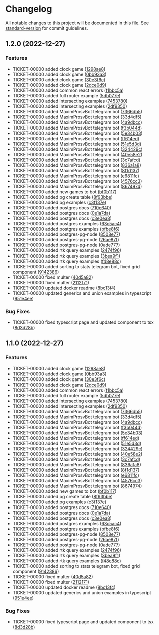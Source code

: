 # Changelog

All notable changes to this project will be documented in this file. See [standard-version](https://github.com/conventional-changelog/standard-version) for commit guidelines.

## 1.2.0 (2022-12-27)


### Features

* TICKET-00000 added clock game ([1298ae8](https://github.com/maxim1006/react-main/commit/1298ae872a0abf8e001aab07fd145fb1751bcdbb))
* TICKET-00000 added clock game ([0bb93a3](https://github.com/maxim1006/react-main/commit/0bb93a3d6e4b77f0af2a41f8ec6898b001e59d68))
* TICKET-00000 added clock game ([30e3f6c](https://github.com/maxim1006/react-main/commit/30e3f6c63ab0d1c852404258bfabcbe88250caa8))
* TICKET-00000 added clock game ([2dce0d9](https://github.com/maxim1006/react-main/commit/2dce0d9550c783147711b0c96599e64b15ebb290))
* TICKET-00000 added common react errors ([f1bbc5a](https://github.com/maxim1006/react-main/commit/f1bbc5abbfad7e02ab0aadf704628f4962b7c518))
* TICKET-00000 added full router example ([5db077e](https://github.com/maxim1006/react-main/commit/5db077e0594e0a27bfd4926368b22f97960f08b2))
* TICKET-00000 added intersecting examples ([7453780](https://github.com/maxim1006/react-main/commit/745378053fa17b81a0f6638fc0289e2bd5da6c56))
* TICKET-00000 added intersecting examples ([2df9350](https://github.com/maxim1006/react-main/commit/2df9350e7dd9340da48e33ab087f813630d7c570))
* TICKET-00000 added MaximProsvBot telegram bot ([7366db5](https://github.com/maxim1006/react-main/commit/7366db5e1028d8cd3e7b183b8f436fb5531c6d7d))
* TICKET-00000 added MaximProsvBot telegram bot ([33d4df5](https://github.com/maxim1006/react-main/commit/33d4df5e35b381df60f0057853547a14920699da))
* TICKET-00000 added MaximProsvBot telegram bot ([4a9dbcc](https://github.com/maxim1006/react-main/commit/4a9dbcc75fa55966fb7dac2575e43f5c95ce87a4))
* TICKET-00000 added MaximProsvBot telegram bot ([f3b044d](https://github.com/maxim1006/react-main/commit/f3b044dc925a8594b77661cddfaf5c87deba9a0e))
* TICKET-00000 added MaximProsvBot telegram bot ([5e34b03](https://github.com/maxim1006/react-main/commit/5e34b034151ec8b4e38ce60abd79385184add2ab))
* TICKET-00000 added MaximProsvBot telegram bot ([ff614ed](https://github.com/maxim1006/react-main/commit/ff614edae18b08314b51501684f1bc5d59228b69))
* TICKET-00000 added MaximProsvBot telegram bot ([51e5d3d](https://github.com/maxim1006/react-main/commit/51e5d3d4a71ebf513f9486604df5aeada892b7f8))
* TICKET-00000 added MaximProsvBot telegram bot ([324429c](https://github.com/maxim1006/react-main/commit/324429cdfcfa2d3865b44b547a6c6ef6fc93988e))
* TICKET-00000 added MaximProsvBot telegram bot ([40e58e2](https://github.com/maxim1006/react-main/commit/40e58e2062fe5c149e6de257e914951f620e0a61))
* TICKET-00000 added MaximProsvBot telegram bot ([3c7afcd](https://github.com/maxim1006/react-main/commit/3c7afcd6c0cd0a7b4077e1425bc0ff2bf84c9493))
* TICKET-00000 added MaximProsvBot telegram bot ([836a1a8](https://github.com/maxim1006/react-main/commit/836a1a894c02b56f07b78c2aa5ee62685ae2a8f3))
* TICKET-00000 added MaximProsvBot telegram bot ([8f1d137](https://github.com/maxim1006/react-main/commit/8f1d137f974b600f0ebda3f551127e7cd21ccd84))
* TICKET-00000 added MaximProsvBot telegram bot ([e6811fc](https://github.com/maxim1006/react-main/commit/e6811fcbe8fca79f19498869cd3f34fe49217326))
* TICKET-00000 added MaximProsvBot telegram bot ([4576cc3](https://github.com/maxim1006/react-main/commit/4576cc3f42341fad5e08b487c42d025f123be213))
* TICKET-00000 added MaximProsvBot telegram bot ([8674974](https://github.com/maxim1006/react-main/commit/867497430a631915fbf47bc20261cdecd53e0fc1))
* TICKET-00000 added new games to bot ([bf0b117](https://github.com/maxim1006/react-main/commit/bf0b11732065c76766a3b1cca92efb1bae272d66))
* TICKET-00000 added pg create table ([8f93bbe](https://github.com/maxim1006/react-main/commit/8f93bbecf453d788fc0b04bc34a55a16c957e396))
* TICKET-00000 added pg examples ([c3f137e](https://github.com/maxim1006/react-main/commit/c3f137edee06e2aa85d72a94513fd94cd6a25864))
* TICKET-00000 added postgres docs ([710e640](https://github.com/maxim1006/react-main/commit/710e640728dcff78cd646bed116c68025049f223))
* TICKET-00000 added postgres docs ([0e1a7da](https://github.com/maxim1006/react-main/commit/0e1a7dac8ef84715a277e8ed0c0693fb90869fe3))
* TICKET-00000 added postgres docs ([c3e0ea8](https://github.com/maxim1006/react-main/commit/c3e0ea832347628731e87bd57086fb0881f4e873))
* TICKET-00000 added postgres examples ([63c5ac4](https://github.com/maxim1006/react-main/commit/63c5ac44c9bc588ecfd2057b2f24b2b9e3d9d0f6))
* TICKET-00000 added postgres examples ([bfbe8f6](https://github.com/maxim1006/react-main/commit/bfbe8f69fa0080a0b20bf24aad0df0e017a54cb5))
* TICKET-00000 added postgres-pg-node ([8508e77](https://github.com/maxim1006/react-main/commit/8508e771601cba96c0b640c0760a2230605a8173))
* TICKET-00000 added postgres-pg-node ([26ae87f](https://github.com/maxim1006/react-main/commit/26ae87f9d519e85a0b442c78a0faef9981957484))
* TICKET-00000 added postgres-pg-node ([0ade777](https://github.com/maxim1006/react-main/commit/0ade777cf8dd98061c6d98cc4b60be0ebd56ccfd))
* TICKET-00000 added rtk query examples ([2474f96](https://github.com/maxim1006/react-main/commit/2474f96f1032c1eac9bcc7d306a3a4eb4f3cc874))
* TICKET-00000 added rtk query examples ([3bea9f1](https://github.com/maxim1006/react-main/commit/3bea9f11922417821a2ae69002824fb2d5f22f88))
* TICKET-00000 added rtk query examples ([f48e88c](https://github.com/maxim1006/react-main/commit/f48e88c99cdc0a2463d5be6496539a8d65deaf35))
* TICKET-00000 added sorting to stats telegram bot, fixed grid component ([9142386](https://github.com/maxim1006/react-main/commit/91423862f8b0a11dae3f381d766a4c15dea0872d))
* TICKET-00000 fixed multer ([40d5a82](https://github.com/maxim1006/react-main/commit/40d5a828d97442de45d8baf919acf234ef8bf512))
* TICKET-00000 fixed multer ([2112171](https://github.com/maxim1006/react-main/commit/2112171b8b67844fb1d5c75911a6d2e5c30760f0))
* TICKET-00000 updated docker readme ([8bc13f4](https://github.com/maxim1006/react-main/commit/8bc13f42de4fa18630a6fd89ac85f522ae86f4ec))
* TICKET-00000 updated generics and union examples in typescript ([951e4ee](https://github.com/maxim1006/react-main/commit/951e4ee8c95d443a611899aa2ef73b89831e3a13))


### Bug Fixes

* TICKET-00000 fixed typescript page and updated component to tsx ([8d3d28b](https://github.com/maxim1006/react-main/commit/8d3d28bcfaed0a7a95a6909ba99ceb8a036dd9e0))

## 1.1.0 (2022-12-27)


### Features

* TICKET-00000 added clock game ([1298ae8](https://github.com/maxim1006/react-main/commit/1298ae872a0abf8e001aab07fd145fb1751bcdbb))
* TICKET-00000 added clock game ([0bb93a3](https://github.com/maxim1006/react-main/commit/0bb93a3d6e4b77f0af2a41f8ec6898b001e59d68))
* TICKET-00000 added clock game ([30e3f6c](https://github.com/maxim1006/react-main/commit/30e3f6c63ab0d1c852404258bfabcbe88250caa8))
* TICKET-00000 added clock game ([2dce0d9](https://github.com/maxim1006/react-main/commit/2dce0d9550c783147711b0c96599e64b15ebb290))
* TICKET-00000 added common react errors ([f1bbc5a](https://github.com/maxim1006/react-main/commit/f1bbc5abbfad7e02ab0aadf704628f4962b7c518))
* TICKET-00000 added full router example ([5db077e](https://github.com/maxim1006/react-main/commit/5db077e0594e0a27bfd4926368b22f97960f08b2))
* TICKET-00000 added intersecting examples ([7453780](https://github.com/maxim1006/react-main/commit/745378053fa17b81a0f6638fc0289e2bd5da6c56))
* TICKET-00000 added intersecting examples ([2df9350](https://github.com/maxim1006/react-main/commit/2df9350e7dd9340da48e33ab087f813630d7c570))
* TICKET-00000 added MaximProsvBot telegram bot ([7366db5](https://github.com/maxim1006/react-main/commit/7366db5e1028d8cd3e7b183b8f436fb5531c6d7d))
* TICKET-00000 added MaximProsvBot telegram bot ([33d4df5](https://github.com/maxim1006/react-main/commit/33d4df5e35b381df60f0057853547a14920699da))
* TICKET-00000 added MaximProsvBot telegram bot ([4a9dbcc](https://github.com/maxim1006/react-main/commit/4a9dbcc75fa55966fb7dac2575e43f5c95ce87a4))
* TICKET-00000 added MaximProsvBot telegram bot ([f3b044d](https://github.com/maxim1006/react-main/commit/f3b044dc925a8594b77661cddfaf5c87deba9a0e))
* TICKET-00000 added MaximProsvBot telegram bot ([5e34b03](https://github.com/maxim1006/react-main/commit/5e34b034151ec8b4e38ce60abd79385184add2ab))
* TICKET-00000 added MaximProsvBot telegram bot ([ff614ed](https://github.com/maxim1006/react-main/commit/ff614edae18b08314b51501684f1bc5d59228b69))
* TICKET-00000 added MaximProsvBot telegram bot ([51e5d3d](https://github.com/maxim1006/react-main/commit/51e5d3d4a71ebf513f9486604df5aeada892b7f8))
* TICKET-00000 added MaximProsvBot telegram bot ([324429c](https://github.com/maxim1006/react-main/commit/324429cdfcfa2d3865b44b547a6c6ef6fc93988e))
* TICKET-00000 added MaximProsvBot telegram bot ([40e58e2](https://github.com/maxim1006/react-main/commit/40e58e2062fe5c149e6de257e914951f620e0a61))
* TICKET-00000 added MaximProsvBot telegram bot ([3c7afcd](https://github.com/maxim1006/react-main/commit/3c7afcd6c0cd0a7b4077e1425bc0ff2bf84c9493))
* TICKET-00000 added MaximProsvBot telegram bot ([836a1a8](https://github.com/maxim1006/react-main/commit/836a1a894c02b56f07b78c2aa5ee62685ae2a8f3))
* TICKET-00000 added MaximProsvBot telegram bot ([8f1d137](https://github.com/maxim1006/react-main/commit/8f1d137f974b600f0ebda3f551127e7cd21ccd84))
* TICKET-00000 added MaximProsvBot telegram bot ([e6811fc](https://github.com/maxim1006/react-main/commit/e6811fcbe8fca79f19498869cd3f34fe49217326))
* TICKET-00000 added MaximProsvBot telegram bot ([4576cc3](https://github.com/maxim1006/react-main/commit/4576cc3f42341fad5e08b487c42d025f123be213))
* TICKET-00000 added MaximProsvBot telegram bot ([8674974](https://github.com/maxim1006/react-main/commit/867497430a631915fbf47bc20261cdecd53e0fc1))
* TICKET-00000 added new games to bot ([bf0b117](https://github.com/maxim1006/react-main/commit/bf0b11732065c76766a3b1cca92efb1bae272d66))
* TICKET-00000 added pg create table ([8f93bbe](https://github.com/maxim1006/react-main/commit/8f93bbecf453d788fc0b04bc34a55a16c957e396))
* TICKET-00000 added pg examples ([c3f137e](https://github.com/maxim1006/react-main/commit/c3f137edee06e2aa85d72a94513fd94cd6a25864))
* TICKET-00000 added postgres docs ([710e640](https://github.com/maxim1006/react-main/commit/710e640728dcff78cd646bed116c68025049f223))
* TICKET-00000 added postgres docs ([0e1a7da](https://github.com/maxim1006/react-main/commit/0e1a7dac8ef84715a277e8ed0c0693fb90869fe3))
* TICKET-00000 added postgres docs ([c3e0ea8](https://github.com/maxim1006/react-main/commit/c3e0ea832347628731e87bd57086fb0881f4e873))
* TICKET-00000 added postgres examples ([63c5ac4](https://github.com/maxim1006/react-main/commit/63c5ac44c9bc588ecfd2057b2f24b2b9e3d9d0f6))
* TICKET-00000 added postgres examples ([bfbe8f6](https://github.com/maxim1006/react-main/commit/bfbe8f69fa0080a0b20bf24aad0df0e017a54cb5))
* TICKET-00000 added postgres-pg-node ([8508e77](https://github.com/maxim1006/react-main/commit/8508e771601cba96c0b640c0760a2230605a8173))
* TICKET-00000 added postgres-pg-node ([26ae87f](https://github.com/maxim1006/react-main/commit/26ae87f9d519e85a0b442c78a0faef9981957484))
* TICKET-00000 added postgres-pg-node ([0ade777](https://github.com/maxim1006/react-main/commit/0ade777cf8dd98061c6d98cc4b60be0ebd56ccfd))
* TICKET-00000 added rtk query examples ([2474f96](https://github.com/maxim1006/react-main/commit/2474f96f1032c1eac9bcc7d306a3a4eb4f3cc874))
* TICKET-00000 added rtk query examples ([3bea9f1](https://github.com/maxim1006/react-main/commit/3bea9f11922417821a2ae69002824fb2d5f22f88))
* TICKET-00000 added rtk query examples ([f48e88c](https://github.com/maxim1006/react-main/commit/f48e88c99cdc0a2463d5be6496539a8d65deaf35))
* TICKET-00000 added sorting to stats telegram bot, fixed grid component ([9142386](https://github.com/maxim1006/react-main/commit/91423862f8b0a11dae3f381d766a4c15dea0872d))
* TICKET-00000 fixed multer ([40d5a82](https://github.com/maxim1006/react-main/commit/40d5a828d97442de45d8baf919acf234ef8bf512))
* TICKET-00000 fixed multer ([2112171](https://github.com/maxim1006/react-main/commit/2112171b8b67844fb1d5c75911a6d2e5c30760f0))
* TICKET-00000 updated docker readme ([8bc13f4](https://github.com/maxim1006/react-main/commit/8bc13f42de4fa18630a6fd89ac85f522ae86f4ec))
* TICKET-00000 updated generics and union examples in typescript ([951e4ee](https://github.com/maxim1006/react-main/commit/951e4ee8c95d443a611899aa2ef73b89831e3a13))


### Bug Fixes

* TICKET-00000 fixed typescript page and updated component to tsx ([8d3d28b](https://github.com/maxim1006/react-main/commit/8d3d28bcfaed0a7a95a6909ba99ceb8a036dd9e0))
